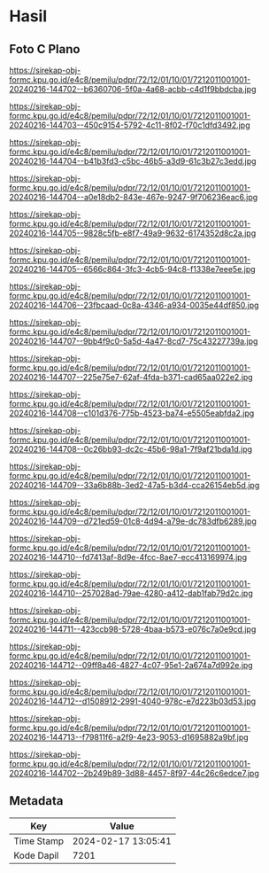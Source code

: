 # Hasil

## Foto C Plano

https://sirekap-obj-formc.kpu.go.id/e4c8/pemilu/pdpr/72/12/01/10/01/7212011001001-20240216-144702--b6360706-5f0a-4a68-acbb-c4d1f9bbdcba.jpg

https://sirekap-obj-formc.kpu.go.id/e4c8/pemilu/pdpr/72/12/01/10/01/7212011001001-20240216-144703--450c9154-5792-4c11-8f02-f70c1dfd3492.jpg

https://sirekap-obj-formc.kpu.go.id/e4c8/pemilu/pdpr/72/12/01/10/01/7212011001001-20240216-144704--b41b3fd3-c5bc-46b5-a3d9-61c3b27c3edd.jpg

https://sirekap-obj-formc.kpu.go.id/e4c8/pemilu/pdpr/72/12/01/10/01/7212011001001-20240216-144704--a0e18db2-843e-467e-9247-9f706236eac6.jpg

https://sirekap-obj-formc.kpu.go.id/e4c8/pemilu/pdpr/72/12/01/10/01/7212011001001-20240216-144705--9828c5fb-e8f7-49a9-9632-6174352d8c2a.jpg

https://sirekap-obj-formc.kpu.go.id/e4c8/pemilu/pdpr/72/12/01/10/01/7212011001001-20240216-144705--6566c864-3fc3-4cb5-94c8-f1338e7eee5e.jpg

https://sirekap-obj-formc.kpu.go.id/e4c8/pemilu/pdpr/72/12/01/10/01/7212011001001-20240216-144706--23fbcaad-0c8a-4346-a934-0035e44df850.jpg

https://sirekap-obj-formc.kpu.go.id/e4c8/pemilu/pdpr/72/12/01/10/01/7212011001001-20240216-144707--9bb4f9c0-5a5d-4a47-8cd7-75c43227739a.jpg

https://sirekap-obj-formc.kpu.go.id/e4c8/pemilu/pdpr/72/12/01/10/01/7212011001001-20240216-144707--225e75e7-62af-4fda-b371-cad65aa022e2.jpg

https://sirekap-obj-formc.kpu.go.id/e4c8/pemilu/pdpr/72/12/01/10/01/7212011001001-20240216-144708--c101d376-775b-4523-ba74-e5505eabfda2.jpg

https://sirekap-obj-formc.kpu.go.id/e4c8/pemilu/pdpr/72/12/01/10/01/7212011001001-20240216-144708--0c26bb93-dc2c-45b6-98a1-7f9af21bda1d.jpg

https://sirekap-obj-formc.kpu.go.id/e4c8/pemilu/pdpr/72/12/01/10/01/7212011001001-20240216-144709--33a6b88b-3ed2-47a5-b3d4-cca26154eb5d.jpg

https://sirekap-obj-formc.kpu.go.id/e4c8/pemilu/pdpr/72/12/01/10/01/7212011001001-20240216-144709--d721ed59-01c8-4d94-a79e-dc783dfb6289.jpg

https://sirekap-obj-formc.kpu.go.id/e4c8/pemilu/pdpr/72/12/01/10/01/7212011001001-20240216-144710--fd7413af-8d9e-4fcc-8ae7-ecc413169974.jpg

https://sirekap-obj-formc.kpu.go.id/e4c8/pemilu/pdpr/72/12/01/10/01/7212011001001-20240216-144710--257028ad-79ae-4280-a412-dab1fab79d2c.jpg

https://sirekap-obj-formc.kpu.go.id/e4c8/pemilu/pdpr/72/12/01/10/01/7212011001001-20240216-144711--423ccb98-5728-4baa-b573-e076c7a0e9cd.jpg

https://sirekap-obj-formc.kpu.go.id/e4c8/pemilu/pdpr/72/12/01/10/01/7212011001001-20240216-144712--09ff8a46-4827-4c07-95e1-2a674a7d992e.jpg

https://sirekap-obj-formc.kpu.go.id/e4c8/pemilu/pdpr/72/12/01/10/01/7212011001001-20240216-144712--d1508912-2991-4040-978c-e7d223b03d53.jpg

https://sirekap-obj-formc.kpu.go.id/e4c8/pemilu/pdpr/72/12/01/10/01/7212011001001-20240216-144713--f79811f6-a2f9-4e23-9053-d1695882a9bf.jpg

https://sirekap-obj-formc.kpu.go.id/e4c8/pemilu/pdpr/72/12/01/10/01/7212011001001-20240216-144702--2b249b89-3d88-4457-8f97-44c26c6edce7.jpg


## Metadata

| Key        | Value               |
| ---------- | ------------------- |
| Time Stamp | 2024-02-17 13:05:41 |
| Kode Dapil | 7201                |



